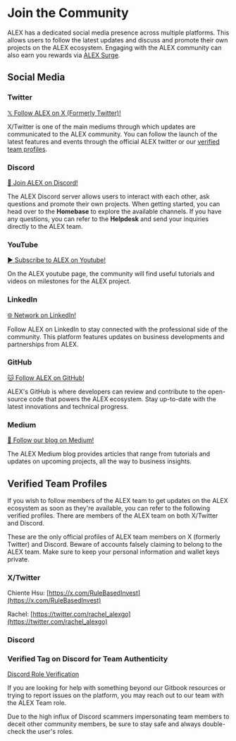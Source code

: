 # Join the Community

ALEX has a dedicated social media presence across multiple platforms. This allows users to follow the latest updates and discuss and promote their own projects on the ALEX ecosystem. Engaging with the ALEX community can also earn you rewards via [ALEX Surge](https://app.alexlab.co/surge).

## Social Media

### Twitter 

[𝕏 Follow ALEX on X (Formerly Twitter)!](https://x.com/ALEXLabBTC?mx=2)

X/Twitter is one of the main mediums through which updates are communicated to the ALEX community. You can follow the launch of the latest features and events through the official ALEX twitter or our [verified team profiles](#verified-team-profiles). 

### Discord

[👾 Join ALEX on Discord!](https://discord.gg/alexlab)

The ALEX Discord server allows users to interact with each other, ask questions and promote their own projects. When getting started, you can head over to the **Homebase** to explore the available channels. If you have any questions, you can refer to the **Helpdesk** and send your inquiries directly to the ALEX team.

### YouTube 

[▶️ Subscribe to ALEX on Youtube!](https://www.youtube.com/c/Alexgobtc)

On the ALEX youtube page, the community will find useful tutorials and videos on milestones for the ALEX project.

### LinkedIn

[🌐 Network on LinkedIn!](https://www.linkedin.com/company/alexgobtc/)

Follow ALEX on LinkedIn to stay connected with the professional side of the community. This platform features updates on business developments and partnerships from ALEX.

### GitHub

[🐱 Follow ALEX on GitHub!](https://github.com/alexgo-io)

ALEX's GitHub is where developers can review and contribute to the open-source code that powers the ALEX ecosystem. Stay up-to-date with the latest innovations and technical progress.

### Medium

[📝 Follow our blog on Medium!](https://medium.com/@alexgoBtc)

The ALEX Medium blog provides articles that range from tutorials and updates on upcoming projects, all the way to business insights.

## Verified Team Profiles

If you wish to follow members of the ALEX team to get updates on the ALEX ecosystem as soon as they're available, you can refer to the following verified profiles. There are members of the ALEX team on both X/Twitter and Discord.

These are the only official profiles of ALEX team members on X (formerly Twitter) and Discord. Beware of accounts falsely claiming to belong to the ALEX team. Make sure to keep your personal information and wallet keys private.

### X/Twitter

Chiente Hsu: [https://x.com/RuleBasedInvest](https://x.com/RuleBasedInvest)

Rachel: [https://twitter.com/rachel_alexgo](https://twitter.com/rachel_alexgo)

### Discord

### Verified Tag on Discord for Team Authenticity

[Discord Role Verification](<../.gitbook/assets/discord-role-verification.png>)

If you are looking for help with something beyond our Gitbook resources or trying to report issues on the platform, you may reach out to our team with the ALEX Team role.

Due to the high influx of Discord scammers impersonating team members to deceit other community members, be sure to stay safe and always double-check the user's roles.